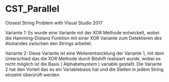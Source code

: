 # CST_Parallel
Closest String Problem with VIsual Studio 2017

Variante 1: 
Es wurde eine Variante mit der XOR Methode entwickelt, wobei die Hamming-Distanz Funktion mit einer XOR Variante zum Detektieren des Abstandes zwischen den Strings arbeitet.

Variante 2: 
Diese Variante ist eine Weiterentwicklung der Variante 1, mit dem Unterschied das die XOR Methode durch Bitshift realisiert wurde, wobei es nicht möglich ist die Basis ( Alphabetsystem ) variable gestallt. Die Variante 2 hat den Vorteil das es ein Variablebasis hat und die Stellen in jedem String einzelnt überürüft werden. 
